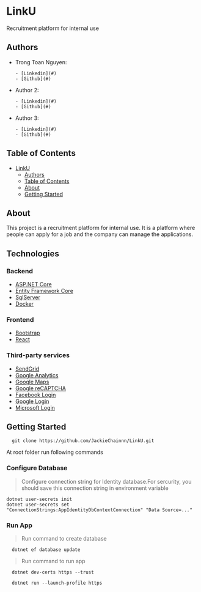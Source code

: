 # LinkU

Recruitment platform for internal use

## Authors

- Trong Toan Nguyen:

      - [Linkedin](#)
      - [Github](#)

- Author 2:

      - [Linkedin](#)
      - [Github](#)

- Author 3:

      - [Linkedin](#)
      - [Github](#)

## Table of Contents

- [LinkU](#linku)
  - [Authors](#authors)
  - [Table of Contents](#table-of-contents)
  - [About](#about)
  - [Getting Started](#getting-started)

## About

This project is a recruitment platform for internal use. It is a platform where people can apply for a job and the company can manage the applications.

## Technologies

### Backend

- [ASP.NET Core](https://docs.microsoft.com/en-us/aspnet/core/?view=aspnetcore-3.1)
- [Entity Framework Core](https://docs.microsoft.com/en-us/ef/core/)
- [SqlServer](https://www.microsoft.com/en-us/sql-server/sql-server-2019)
- [Docker](https://www.docker.com/)

### Frontend

- [Bootstrap](https://getbootstrap.com/)
- [React](https://reactjs.org/)

### Third-party services

- [SendGrid](https://sendgrid.com/)
- [Google Analytics](https://analytics.google.com/)
- [Google Maps](https://cloud.google.com/maps-platform/)
- [Google reCAPTCHA](https://www.google.com/recaptcha/about/)
- [Facebook Login](https://developers.facebook.com/docs/facebook-login)
- [Google Login](https://developers.google.com/identity/protocols/oauth2)
- [Microsoft Login](https://docs.microsoft.com/en-us/azure/active-directory/develop/v2-overview)

## Getting Started

      git clone https://github.com/JackieChainnn/LinkU.git

At root folder run following commands

### Configure Database

> Configure connection string for Identity database.For sercurity, you should save this connection string in environment variable

    dotnet user-secrets init
    dotnet user-secrets set "ConnectionStrings:AppIdentityDbContextConnection" "Data Source=..."

### Run App

> Run command to create database

      dotnet ef database update

> Run command to run app

      dotnet dev-certs https --trust

      dotnet run --launch-profile https
